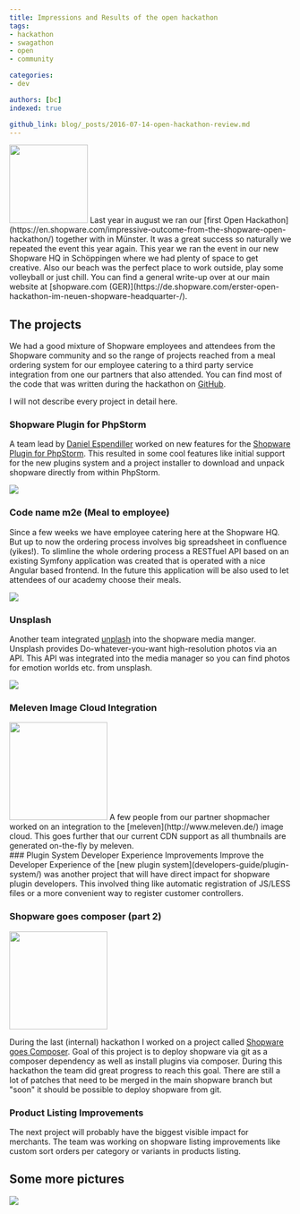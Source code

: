 ```yaml
---
title: Impressions and Results of the open hackathon
tags:
- hackathon
- swagathon
- open
- community

categories:
- dev

authors: [bc]
indexed: true

github_link: blog/_posts/2016-07-14-open-hackathon-review.md
---
```


<img src="/blog/img/open-hackathon-2016/cody_mate.jpg" alt="" width="140" class="is-float-left" />
Last year in august we ran our [first Open Hackathon](https://en.shopware.com/impressive-outcome-from-the-shopware-open-hackathon/) together with in Münster. It was a great success so naturally we repeated the event this year again.
This year we ran the event in our new Shopware HQ in Schöppingen where we had plenty of space to get creative. Also our beach was the perfect place to work outside, play some volleyball or just chill. You can find a general write-up over at our main website at [shopware.com (GER)](https://de.shopware.com/erster-open-hackathon-im-neuen-shopware-headquarter-/).

<div style="clear:both"></div>

## The projects

We had a good mixture of Shopware employees and attendees from the Shopware community and so the range of projects reached from a meal ordering system for our employee catering to a third party service integration from one our partners that also attended.
You can find most of the code that was written during the hackathon on [GitHub](https://github.com/ShopwareHackathon).

I will not describe every project in detail here.

### Shopware Plugin for PhpStorm
A team lead by [Daniel Espendiller](https://twitter.com/BigHaehnchen) worked on new features for the [Shopware Plugin for PhpStorm](https://plugins.jetbrains.com/plugin/7410?pr=).
This resulted in some cool features like initial support for the new plugins system and a project installer to download and unpack shopware directly from within PhpStorm.

![](/blog/img/open-hackathon-2016/phpstorm-plugin.jpg)

### Code name m2e (Meal to employee)
Since a few weeks we have employee catering here at the Shopware HQ. But up to now the ordering process involves big spreadsheet in confluence (yikes!).
To slimline the whole ordering process a RESTfuel API based on an existing Symfony application was created that is operated with a nice Angular based frontend.
In the future this application will be also used to let attendees of our academy choose their meals.

![](/blog/img/open-hackathon-2016/m2e_erd.jpg)

### Unsplash
Another team integrated [unplash](https://unsplash.com/) into the shopware media manger. Unsplash provides Do-whatever-you-want high-resolution photos via an API. This API was integrated into the media manager so you can find photos for emotion worlds etc. from unsplash.

![](/blog/img/open-hackathon-2016/unsplash.png)
<div style="clear:both"></div>

### Meleven Image Cloud Integration
<img src="/blog/img/open-hackathon-2016/meleven-logo.png" class="is-float-left" style="width:175px" />
A few people from our partner shopmacher worked on an integration to the [meleven](http://www.meleven.de/) image cloud. This goes further that our current CDN support as all thumbnails are generated on-the-fly by meleven.

<div style="clear:both"></div>
### Plugin System Developer Experience Improvements
Improve the Developer Experience of the [new plugin system](developers-guide/plugin-system/) was another project that will have direct impact for shopware plugin developers. This involved thing like automatic registration of JS/LESS files or a more convenient way to register customer controllers.

### Shopware goes composer (part 2)
<img src="/blog/img/open-hackathon-2016/logo-composer-transparent4.png" class="is-float-left" style="width:175px" />

During the last (internal) hackathon I worked on a project called [Shopware goes Composer](blog/2016/02/11/projects-of-the-first-internal-hackathon-in-2016/#shopware-goes-composer). Goal of this project is to deploy shopware via git as a composer dependency as well as install plugins via composer. During this hackathon the team did great progress to reach this goal. There are still a lot of patches that need to be merged in the main shopware branch but "soon" it should be possible to deploy shopware from git.

<div style="clear:both"></div>

### Product Listing Improvements
The next project will probably have the biggest visible impact for merchants. The team was working on shopware listing improvements like custom sort orders per category or variants in products listing.

## Some more pictures

![](/blog/img/open-hackathon-2016/breakfast.jpg)
